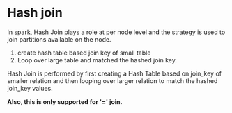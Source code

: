 # Hash join

In spark, Hash Join plays a role at per node level and the
strategy is used to join partitions available on the node.

1. create hash table based join key of small table
2. Loop over large table and matched the hashed join key.

Hash Join is performed by first creating a Hash Table based on join_key of smaller relation
and then looping over larger relation to match the hashed join_key values.

**Also, this is only supported for '=' join.**
